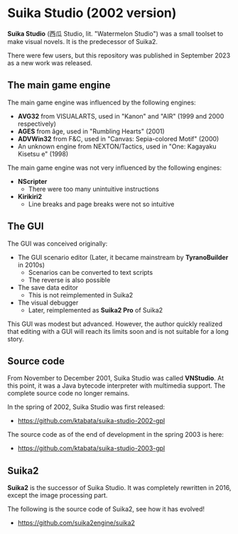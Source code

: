 Suika Studio (2002 version)
===========================

**Suika Studio** (西瓜 Studio, lit. "Watermelon Studio") was a small toolset to make visual novels.
It is the predecessor of Suika2.

There were few users, but this repository was published in September 2023 as a new work was released.

## The main game engine

The main game engine was influenced by the following engines:
* **AVG32** from VISUALARTS, used in "Kanon" and "AIR" (1999 and 2000 respectively)
* **AGES** from âge, used in "Rumbling Hearts" (2001)
* **ADVWin32** from F&C, used in "Canvas: Sepia-colored Motif" (2000)
* An unknown engine from NEXTON/Tactics, used in "One: Kagayaku Kisetsu e" (1998)

The main game engine was not very influenced by the following engines:
* **NScripter**
  * There were too many unintuitive instructions
* **Kirikiri2**
  * Line breaks and page breaks were not so intuitive

## The GUI

The GUI was conceived originally:
* The GUI scenario editor (Later, it became mainstream by **TyranoBuilder** in 2010s)
  * Scenarios can be converted to text scripts
  * The reverse is also possible
* The save data editor
  * This is not reimplemented in Suika2
* The visual debugger
  * Later, reimplemented as **Suika2 Pro** of Suika2

This GUI was modest but advanced.
However, the author quickly realized that editing with a GUI will reach its limits soon and is not suitable for a long story.

## Source code

From November to December 2001, Suika Studio was called **VNStudio**.
At this point, it was a Java bytecode interpreter with multimedia support.
The complete source code no longer remains.

In the spring of 2002, Suika Studio was first released:
* https://github.com/ktabata/suika-studio-2002-gpl

The source code as of the end of development in the spring 2003 is here:
* https://github.com/ktabata/suika-studio-2003-gpl

## Suika2

**Suika2** is the successor of Suika Studio.
It was completely rewritten in 2016, except the image processing part.

The following is the source code of Suika2, see how it has evolved!
* https://github.com/suika2engine/suika2
